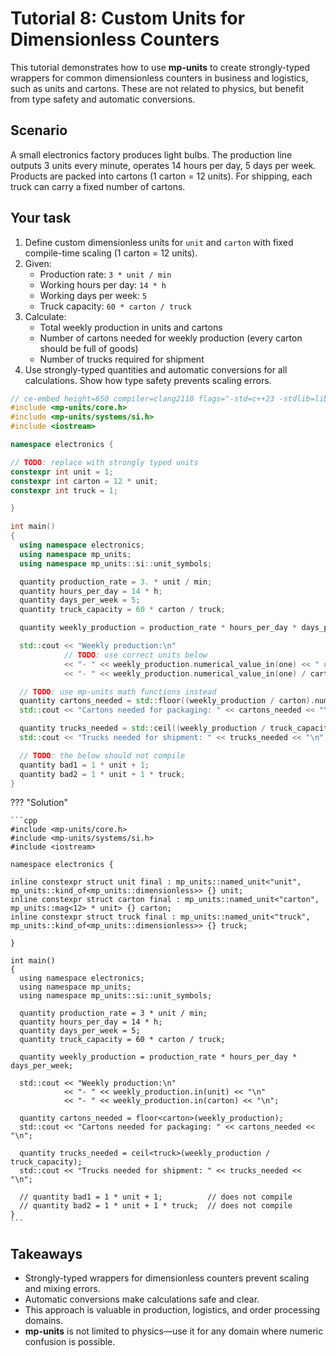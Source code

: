 # Tutorial 8: Custom Units for Dimensionless Counters

This tutorial demonstrates how to use **mp-units** to create strongly-typed wrappers for
common dimensionless counters in business and logistics, such as units and cartons.
These are not related to physics, but benefit from type safety and automatic conversions.

## Scenario

A small electronics factory produces light bulbs. The production line outputs 3 units every
minute, operates 14 hours per day, 5 days per week. Products are packed into cartons
(1 carton = 12 units). For shipping, each truck can carry a fixed number of cartons.

## Your task

1. Define custom dimensionless units for `unit` and `carton` with fixed
   compile-time scaling (1 carton = 12 units).
2. Given:
    - Production rate: `3 * unit / min`
    - Working hours per day: `14 * h`
    - Working days per week: `5`
    - Truck capacity: `60 * carton / truck`
3. Calculate:
    - Total weekly production in units and cartons
    - Number of cartons needed for weekly production (every carton should be full of goods)
    - Number of trucks required for shipment
4. Use strongly-typed quantities and automatic conversions for all calculations.
   Show how type safety prevents scaling errors.

```cpp
// ce-embed height=650 compiler=clang2110 flags="-std=c++23 -stdlib=libc++ -O3"
#include <mp-units/core.h>
#include <mp-units/systems/si.h>
#include <iostream>

namespace electronics {

// TODO: replace with strongly typed units
constexpr int unit = 1;
constexpr int carton = 12 * unit;
constexpr int truck = 1;

}

int main()
{
  using namespace electronics;
  using namespace mp_units;
  using namespace mp_units::si::unit_symbols;

  quantity production_rate = 3. * unit / min;
  quantity hours_per_day = 14 * h;
  quantity days_per_week = 5;
  quantity truck_capacity = 60 * carton / truck;

  quantity weekly_production = production_rate * hours_per_day * days_per_week;

  std::cout << "Weekly production:\n"
            // TODO: use correct units below
            << "- " << weekly_production.numerical_value_in(one) << " unit\n"
            << "- " << weekly_production.numerical_value_in(one) / carton << " carton\n";

  // TODO: use mp-units math functions instead
  quantity cartons_needed = std::floor((weekly_production / carton).numerical_value_in(one));
  std::cout << "Cartons needed for packaging: " << cartons_needed << "\n";

  quantity trucks_needed = std::ceil((weekly_production / truck_capacity).numerical_value_in(one));
  std::cout << "Trucks needed for shipment: " << trucks_needed << "\n";

  // TODO: the below should not compile
  quantity bad1 = 1 * unit + 1;
  quantity bad2 = 1 * unit + 1 * truck;
}
```

??? "Solution"

    ```cpp
    #include <mp-units/core.h>
    #include <mp-units/systems/si.h>
    #include <iostream>

    namespace electronics {

    inline constexpr struct unit final : mp_units::named_unit<"unit", mp_units::kind_of<mp_units::dimensionless>> {} unit;
    inline constexpr struct carton final : mp_units::named_unit<"carton", mp_units::mag<12> * unit> {} carton;
    inline constexpr struct truck final : mp_units::named_unit<"truck", mp_units::kind_of<mp_units::dimensionless>> {} truck;

    }

    int main()
    {
      using namespace electronics;
      using namespace mp_units;
      using namespace mp_units::si::unit_symbols;

      quantity production_rate = 3 * unit / min;
      quantity hours_per_day = 14 * h;
      quantity days_per_week = 5;
      quantity truck_capacity = 60 * carton / truck;

      quantity weekly_production = production_rate * hours_per_day * days_per_week;

      std::cout << "Weekly production:\n"
                << "- " << weekly_production.in(unit) << "\n"
                << "- " << weekly_production.in(carton) << "\n";

      quantity cartons_needed = floor<carton>(weekly_production);
      std::cout << "Cartons needed for packaging: " << cartons_needed << "\n";

      quantity trucks_needed = ceil<truck>(weekly_production / truck_capacity);
      std::cout << "Trucks needed for shipment: " << trucks_needed << "\n";

      // quantity bad1 = 1 * unit + 1;          // does not compile
      // quantity bad2 = 1 * unit + 1 * truck;  // does not compile
    }
    ```


## Takeaways

- Strongly-typed wrappers for dimensionless counters prevent scaling and mixing errors.
- Automatic conversions make calculations safe and clear.
- This approach is valuable in production, logistics, and order processing domains.
- **mp-units** is not limited to physics—use it for any domain where numeric confusion
  is possible.
